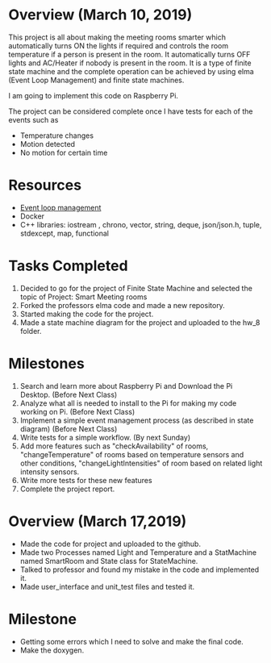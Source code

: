 Overview (March 10, 2019)
===

This project is all about making the meeting rooms smarter which automatically turns ON the lights if required and controls the room temperature if a person is present in the room. It automatically turns OFF lights and AC/Heater if nobody is present in the room. 
It is a type of finite state machine and the complete operation can be achieved by using elma (Event Loop Management) and finite state machines.

I am going to implement this code on Raspberry Pi.

The project can be considered complete once I have tests for each of the events such as 
- Temperature changes
- Motion detected
- No motion for certain time

Resources
===

- [Event loop management](https://github.com/klavinslab/elma)
- Docker
- C++ libraries: iostream , chrono, vector, string, deque, json/json.h, tuple, stdexcept, map, functional

Tasks Completed
======

1) Decided to go for the project of Finite State Machine and selected the topic of Project: Smart Meeting rooms
2) Forked the professors elma code and made a new repository.
3) Started making the code for the project.
4) Made a state machine diagram for the project and uploaded to the hw_8 folder.


Milestones
======

1) Search and learn more about Raspberry Pi and Download the Pi Desktop. (Before Next Class)
2) Analyze what all is needed to install to the Pi for making my code working on Pi. (Before Next Class)
3) Implement a simple event management process (as described in state diagram) (Before Next Class)
4) Write tests for a simple workflow. (By next Sunday)
5) Add more features such as "checkAvailability" of rooms, "changeTemperature" of rooms based on temperature sensors and other conditions, "changeLightIntensities" of room based on related light intensity sensors. 
6) Write more tests for these new features
7) Complete the project report.

Overview (March 17,2019)
========

- Made the code for project and uploaded to the github.
- Made two Processes named Light and Temperature and a StatMachine named SmartRoom and State class for StateMachine.
- Talked to professor and found my mistake in the code and implemented it.
- Made user_interface and unit_test files and tested it.

Milestone
=====
- Getting some errors which I need to solve and make the final code.
- Make the doxygen.
